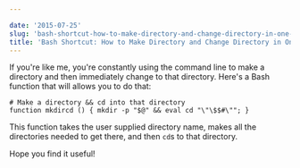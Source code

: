 ```yaml
---

date: '2015-07-25'
slug: 'bash-shortcut-how-to-make-directory-and-change-directory-in-one-command'
title: 'Bash Shortcut: How to Make Directory and Change Directory in One Command'
---
```


If you're like me, you're constantly using the command line to make a directory and then immediately change to that directory. Here's a Bash function that will allows you to do that:

```
# Make a directory && cd into that directory
function mkdircd () { mkdir -p "$@" && eval cd "\"\$$#\""; }

```

This function takes the user supplied directory name, makes all the directories needed to get there, and then `cd`s to that directory.

Hope you find it useful!
